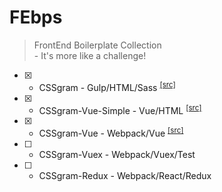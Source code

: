 # FEbps

> FrontEnd Boilerplate Collection<br>
> \- It's more like a challenge!

- [x] - CSSgram - Gulp/HTML/Sass <sup>[[src]][CSSgram_src]</sup>
- [x] - CSSgram-Vue-Simple - Vue/HTML <sup>[[src]][CSSgram-Vue-Simple_src]</sup>
- [x] - CSSgram-Vue - Webpack/Vue <sup>[[src]][CSSgram-Vue_src]</sup>
- [ ] - CSSgram-Vuex - Webpack/Vuex/Test
- [ ] - CSSgram-Redux - Webpack/React/Redux

[CSSgram_src]: https://github.com/fritx/FEbps/blob/dev/CSSgram/
[CSSgram-Vue-Simple_src]: https://github.com/fritx/FEbps/blob/dev/CSSgram-Vue-Simple/
[CSSgram-Vue_src]: https://github.com/fritx/FEbps/blob/dev/CSSgram-Vue/
